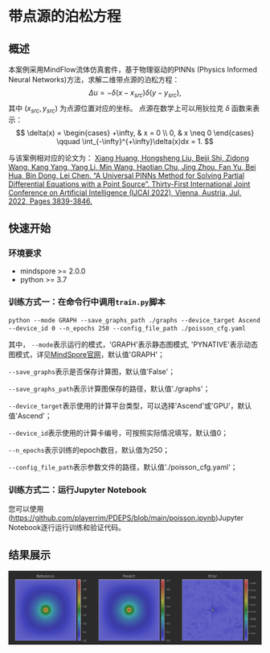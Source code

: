 # 带点源的泊松方程

## 概述

本案例采用MindFlow流体仿真套件，基于物理驱动的PINNs (Physics Informed Neural Networks)方法，求解二维带点源的泊松方程：
$$
\Delta u = - \delta(x-x_{src})\delta(y-y_{src}),
$$
其中 $(x_{src}, y_{src})$ 为点源位置对应的坐标。
点源在数学上可以用狄拉克 $\delta$ 函数来表示：
$$
\delta(x) = \begin{cases}
+\infty, & x = 0    \\
0,       & x \neq 0
\end{cases}
\qquad
\int_{-\infty}^{+\infty}\delta(x)dx = 1.
$$

与该案例相对应的论文为：
[Xiang Huang, Hongsheng Liu, Beiji Shi, Zidong Wang, Kang Yang, Yang Li, Min Wang, Haotian Chu, Jing Zhou, Fan Yu, Bei Hua, Bin Dong, Lei Chen. “A Universal PINNs Method for Solving Partial Differential Equations with a Point Source”. Thirty-First International Joint Conference on Artificial Intelligence (IJCAI 2022), Vienna, Austria, Jul, 2022, Pages 3839-3846.](https://www.ijcai.org/proceedings/2022/0533.pdf)

## 快速开始

### 环境要求
- mindspore >= 2.0.0
- python >= 3.7

### 训练方式一：在命令行中调用`train.py`脚本

```shell
python --mode GRAPH --save_graphs_path ./graphs --device_target Ascend --device_id 0 --n_epochs 250 --config_file_path ./poisson_cfg.yaml
```

其中，
`--mode`表示运行的模式，'GRAPH'表示静态图模式, 'PYNATIVE'表示动态图模式，详见[MindSpore官网](https://www.mindspore.cn/docs/zh-CN/r2.0.0-alpha/design/dynamic_graph_and_static_graph.html?highlight=pynative)，默认值'GRAPH'；

`--save_graphs`表示是否保存计算图，默认值'False'；

`--save_graphs_path`表示计算图保存的路径，默认值'./graphs'；

`--device_target`表示使用的计算平台类型，可以选择'Ascend'或'GPU'，默认值'Ascend'；

`--device_id`表示使用的计算卡编号，可按照实际情况填写，默认值0；

`--n_epochs`表示训练的epoch数目，默认值为250；

`--config_file_path`表示参数文件的路径，默认值'./poisson_cfg.yaml'；

### 训练方式二：运行Jupyter Notebook

您可以使用(https://github.com/playerrim/PDEPS/blob/main/poisson.ipynb)Jupyter Notebook逐行运行训练和验证代码。

## 结果展示

![Poisson point source](images/result.png)

